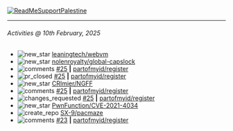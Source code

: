 [![ReadMeSupportPalestine](https://github.com/Safouene1/support-palestine-banner/blob/master/banner-support.svg)](https://github.com/Safouene1/support-palestine-banner)

---

<!--RECENT_ACTIVITY:last_update-->
###### Activities @ 10th February, 2025
<!--RECENT_ACTIVITY:last_update_end-->

<!--RECENT_ACTIVITY:start-->
- ![new_star](https://cdn.jsdelivr.net/gh/Readme-Workflows/Readme-Icons@main/icons/octicons/StarredRepositoryYellow.svg) [leaningtech/webvm](https://github.com/leaningtech/webvm)<br>
- ![new_star](https://cdn.jsdelivr.net/gh/Readme-Workflows/Readme-Icons@main/icons/octicons/StarredRepositoryYellow.svg) [nolenroyalty/global-capslock](https://github.com/nolenroyalty/global-capslock)<br>
- ![comments](https://cdn.jsdelivr.net/gh/Readme-Workflows/Readme-Icons@main/icons/octicons/Comment.svg) [#25](https://github.com/partofmyid/register/pull/25#issuecomment-2648367732) **|** [partofmyid/register](https://github.com/partofmyid/register)<br>
- ![pr_closed](https://cdn.jsdelivr.net/gh/Readme-Workflows/Readme-Icons@main/icons/octicons/PullRequestClosed.svg) [#25](https://github.com/partofmyid/register/pull/25) **|** [partofmyid/register](https://github.com/partofmyid/register)<br>
- ![new_star](https://cdn.jsdelivr.net/gh/Readme-Workflows/Readme-Icons@main/icons/octicons/StarredRepositoryYellow.svg) [CRImier/NGFF](https://github.com/CRImier/NGFF)<br>
- ![comments](https://cdn.jsdelivr.net/gh/Readme-Workflows/Readme-Icons@main/icons/octicons/Comment.svg) [#25](https://github.com/partofmyid/register/pull/25#discussion_r1938146022) **|** [partofmyid/register](https://github.com/partofmyid/register)<br>
- ![changes_requested](https://cdn.jsdelivr.net/gh/Readme-Workflows/Readme-Icons@main/icons/octicons/RequestedChanges.svg) [#25](https://github.com/partofmyid/register/pull/25#pullrequestreview-2588154876) **|** [partofmyid/register](https://github.com/partofmyid/register)<br>
- ![new_star](https://cdn.jsdelivr.net/gh/Readme-Workflows/Readme-Icons@main/icons/octicons/StarredRepositoryYellow.svg) [PwnFunction/CVE-2021-4034](https://github.com/PwnFunction/CVE-2021-4034)<br>
- ![create_repo](https://cdn.jsdelivr.net/gh/Readme-Workflows/Readme-Icons@main/icons/octicons/Repository.svg) [SX-9/pacmaze](https://github.com/SX-9/pacmaze)<br>
- ![comments](https://cdn.jsdelivr.net/gh/Readme-Workflows/Readme-Icons@main/icons/octicons/Comment.svg) [#23](https://github.com/partofmyid/register/pull/23#issuecomment-2618870629) **|** [partofmyid/register](https://github.com/partofmyid/register)<br>
<!--RECENT_ACTIVITY:end-->
